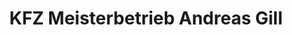 ---
title: "KFZ Meisterbetrieb Andreas Gill"
url: /ruesselsheim-am-main/kfz-meisterbetrieb-andreas-gill/
shop: Autowerkstatt
---
